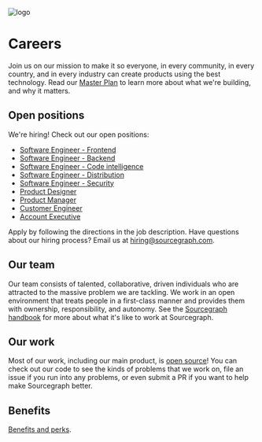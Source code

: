 ![logo](https://sourcegraph.com/.assets/img/sourcegraph-light-head-logo.svg)

# Careers

Join us on our mission to make it so everyone, in every community, in every country, and in every industry can create products using the best technology. Read our [Master Plan](https://about.sourcegraph.com/plan) to learn more about what we're building, and why it matters.

## Open positions

We're hiring! Check out our open positions:

- [Software Engineer - Frontend](job-descriptions/software-engineer-frontend.md)
- [Software Engineer - Backend](job-descriptions/software-engineer-backend.md)
- [Software Engineer - Code intelligence](job-descriptions/software-engineer-code-intelligence.md)
- [Software Engineer - Distribution](job-descriptions/software-engineer-distribution.md)
- [Software Engineer - Security](job-descriptions/software-engineer-security.md)
- [Product Designer](https://github.com/sourcegraph/careers/blob/master/job-descriptions/ux-designer.md)
- [Product Manager](https://github.com/sourcegraph/careers/blob/master/job-descriptions/product-manager.md)
- [Customer Engineer](https://github.com/sourcegraph/careers/blob/master/job-descriptions/customer-engineer.md)
- [Account Executive](https://github.com/sourcegraph/careers/blob/master/account-executive.md)

Apply by following the directions in the job description. Have questions about our hiring process? Email us at hiring@sourcegraph.com.

## Our team

Our team consists of talented, collaborative, driven individuals who are attracted to the massive problem we are tackling. We work in an open environment that treats people in a first-class manner and provides them with ownership, responsibility, and autonomy. See the [Sourcegraph handbook](https://about.sourcegraph.com/handbook) for more about what it's like to work at Sourcegraph.

## Our work

Most of our work, including our main product, is [open source](https://github.com/sourcegraph)! You can check out our code to see the kinds of problems that we work on, file an issue if you run into any problems, or even submit a PR if you want to help make Sourcegraph better.

## Benefits

[Benefits and perks](https://about.sourcegraph.com/handbook/people-ops/benefits-and-perks).
